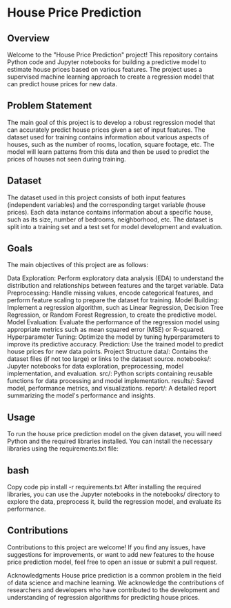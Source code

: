
# House Price Prediction
## Overview
Welcome to the "House Price Prediction" project! This repository contains Python code and Jupyter notebooks for building a predictive model to estimate house prices based on various features. The project uses a supervised machine learning approach to create a regression model that can predict house prices for new data.

## Problem Statement
The main goal of this project is to develop a robust regression model that can accurately predict house prices given a set of input features. The dataset used for training contains information about various aspects of houses, such as the number of rooms, location, square footage, etc. The model will learn patterns from this data and then be used to predict the prices of houses not seen during training.

## Dataset
The dataset used in this project consists of both input features (independent variables) and the corresponding target variable (house prices). Each data instance contains information about a specific house, such as its size, number of bedrooms, neighborhood, etc. The dataset is split into a training set and a test set for model development and evaluation.

## Goals
The main objectives of this project are as follows:

Data Exploration: Perform exploratory data analysis (EDA) to understand the distribution and relationships between features and the target variable.
Data Preprocessing: Handle missing values, encode categorical features, and perform feature scaling to prepare the dataset for training.
Model Building: Implement a regression algorithm, such as Linear Regression, Decision Tree Regression, or Random Forest Regression, to create the predictive model.
Model Evaluation: Evaluate the performance of the regression model using appropriate metrics such as mean squared error (MSE) or R-squared.
Hyperparameter Tuning: Optimize the model by tuning hyperparameters to improve its predictive accuracy.
Prediction: Use the trained model to predict house prices for new data points.
Project Structure
data/: Contains the dataset files (if not too large) or links to the dataset source.
notebooks/: Jupyter notebooks for data exploration, preprocessing, model implementation, and evaluation.
src/: Python scripts containing reusable functions for data processing and model implementation.
results/: Saved model, performance metrics, and visualizations.
report/: A detailed report summarizing the model's performance and insights.
## Usage
To run the house price prediction model on the given dataset, you will need Python and the required libraries installed. You can install the necessary libraries using the requirements.txt file:

## bash
Copy code
pip install -r requirements.txt
After installing the required libraries, you can use the Jupyter notebooks in the notebooks/ directory to explore the data, preprocess it, build the regression model, and evaluate its performance.

## Contributions
Contributions to this project are welcome! If you find any issues, have suggestions for improvements, or want to add new features to the house price prediction model, feel free to open an issue or submit a pull request.

Acknowledgments
House price prediction is a common problem in the field of data science and machine learning. We acknowledge the contributions of researchers and developers who have contributed to the development and understanding of regression algorithms for predicting house prices.
